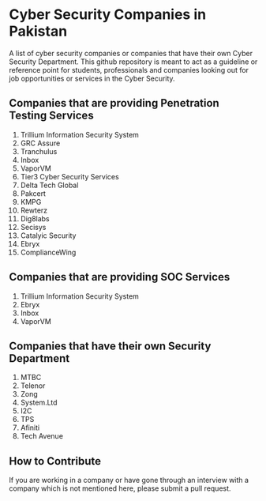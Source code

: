 # Cyber Security Companies in Pakistan
A list of cyber security companies or companies that have their own Cyber Security Department. 
This github repository is meant to act as a guideline or reference point for students, professionals and companies looking out for job opportunities or services in the Cyber Security.
<h2>Companies that are providing Penetration Testing Services</h2>
<ol>
<li>Trillium Information Security System <br /></li>

<li>GRC Assure <br /></li>

<li>Tranchulus <br /></li>

<li>Inbox <br /></li>

<li>VaporVM <br /></li>

<li>Tier3 Cyber Security Services <br /></li>

<li>Delta Tech Global <br /></li>

<li>Pakcert <br /></li>

<li>KMPG <br /></li>

<li>Rewterz <br /></li>

<li>Dig8labs <br /></li>

<li>Secisys <br /></li>

<li>Catalyic Security <br /></li>

<li>Ebryx <br /></li>

<li>ComplianceWing <br /></li>
</ol>

<h2>Companies that are providing SOC Services</h2>
<ol>
<li>Trillium Information Security System</li>

<li>Ebryx</li>

<li>Inbox</li>

<li>VaporVM</li>

</ol>

<h2>Companies that have their own Security Department</h2>

<ol>
<li>MTBC</li>

<li>Telenor</li>

<li>Zong</li>

<li>System.Ltd</li>

<li>I2C</li>

<li>TPS</li>

<li>Afiniti</li>

<li>Tech Avenue</li>
</ol>

<h2>How to Contribute</h2>
If you are working in a company or have gone through an interview with a company which is not mentioned here, please submit a pull request.
